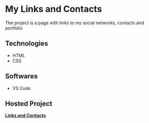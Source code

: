# My Links and Contacts
The project is a page with links to my social networks, contacts and portfolio

## Technologies
* HTML
* CSS

## Softwares
* VS Code

## Hosted Project
**[Links and Contacts](https://links-contact.netlify.app/)**


